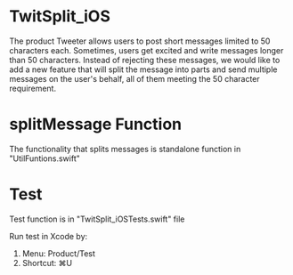# TwitSplit_iOS


The product Tweeter allows users to post short messages limited to 50 characters each.
Sometimes, users get excited and write messages longer than 50 characters.
Instead of rejecting these messages, we would like to add a new feature that will split the message into parts and send multiple messages on the user's behalf, all of them meeting the 50 character requirement.

# splitMessage Function
The functionality that splits messages is standalone function in "UtilFuntions.swift"

# Test
Test function is in "TwitSplit_iOSTests.swift" file

Run test in Xcode by:
1. Menu: Product/Test 
2. Shortcut: ⌘U
